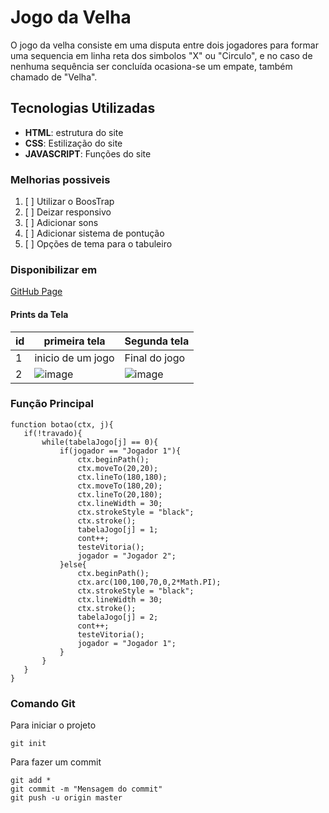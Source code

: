 # Jogo da Velha
O jogo da velha consiste em uma disputa entre dois jogadores para formar uma sequencia em linha reta dos simbolos "X" ou "Circulo", e no caso de nenhuma sequência
ser concluída ocasiona-se um empate, também chamado de "Velha".

## Tecnologias Utilizadas 
- **HTML**: estrutura do site
- **CSS**: Estilização do site 
- **JAVASCRIPT**: Funções do site

### Melhorias possiveis
1. [ ] Utilizar o BoosTrap
2. [ ] Deizar responsivo
3. [ ] Adicionar sons 
4. [ ] Adicionar sistema de pontução
5. [ ] Opções de tema para o tabuleiro 

### Disponibilizar em
[GitHub Page](https://danielsanchs.github.io/Loteca/)

#### Prints da Tela
 | id | primeira tela | Segunda tela |
 |----|---------------|--------------|
 | 1 | inicio de um jogo | Final do jogo |
 | 2 | ![image](https://user-images.githubusercontent.com/92760821/162595611-64a0314d-be19-4b42-af5c-9a86a546dea7.png) | ![image](https://user-images.githubusercontent.com/92760821/162595631-9150e59d-1c18-4ae0-8772-0e8694fcf56d.png) |
 
 ### Função Principal 
 ```JS:
function botao(ctx, j){
    if(!travado){
        while(tabelaJogo[j] == 0){
            if(jogador == "Jogador 1"){
                ctx.beginPath();
                ctx.moveTo(20,20);
                ctx.lineTo(180,180);
                ctx.moveTo(180,20);
                ctx.lineTo(20,180);
                ctx.lineWidth = 30;
                ctx.strokeStyle = "black";
                ctx.stroke();
                tabelaJogo[j] = 1;
                cont++;
                testeVitoria();
                jogador = "Jogador 2";
            }else{
                ctx.beginPath();
                ctx.arc(100,100,70,0,2*Math.PI);
                ctx.strokeStyle = "black";
                ctx.lineWidth = 30;
                ctx.stroke();
                tabelaJogo[j] = 2;
                cont++;
                testeVitoria();
                jogador = "Jogador 1";
            }
        }
    }
}
 ```
 
 ### Comando Git
Para iniciar o projeto 
```bash:
git init
```
Para fazer um commit
```
git add *
git commit -m "Mensagem do commit"
git push -u origin master
